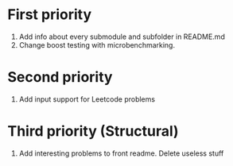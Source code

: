 # First priority

1. Add info about every submodule and subfolder in README.md
2. Change boost testing with microbenchmarking.

# Second priority

1. Add input support for Leetcode problems

# Third priority (Structural)

1. Add interesting problems to front readme. Delete useless stuff
